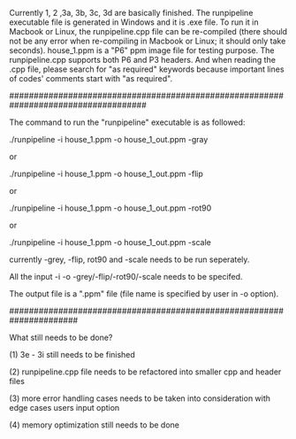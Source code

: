 
Currently 1, 2 ,3a, 3b, 3c, 3d are basically finished. The runpipeline executable file is generated in Windows and it is .exe file. To run it in Macbook or Linux, the runpipeline.cpp file can be re-compiled (there should not be any error when re-compiling in Macbook or Linux; it should only take seconds). house_1.ppm is a "P6" ppm image file for testing purpose. The runpipeline.cpp supports both P6 and P3 headers. And when reading the .cpp file, please search for "as required" keywords because important lines of codes' comments start with "as required".



####################################################################################


The command to run the "runpipeline" executable is as followed:

./runpipeline -i house_1.ppm -o house_1_out.ppm -gray 

or 

./runpipeline -i house_1.ppm -o house_1_out.ppm -flip

or 

./runpipeline -i house_1.ppm -o house_1_out.ppm -rot90 

or 

./runpipeline -i house_1.ppm -o house_1_out.ppm -scale





currently -grey, -flip, rot90 and -scale needs to be run seperately. 

All the input -i -o -grey/-flip/-rot90/-scale needs to be specifed. 

The output file is a ".ppm" file (file name is specified by user in -o option).



######################################################################


What still needs to be done?


(1) 3e - 3i still needs to be finished 

(2) runpipeline.cpp file needs to be refactored into smaller cpp and header files

(3) more error handling cases needs to be taken into consideration with edge cases users input option

(4) memory optimization still needs to be done
